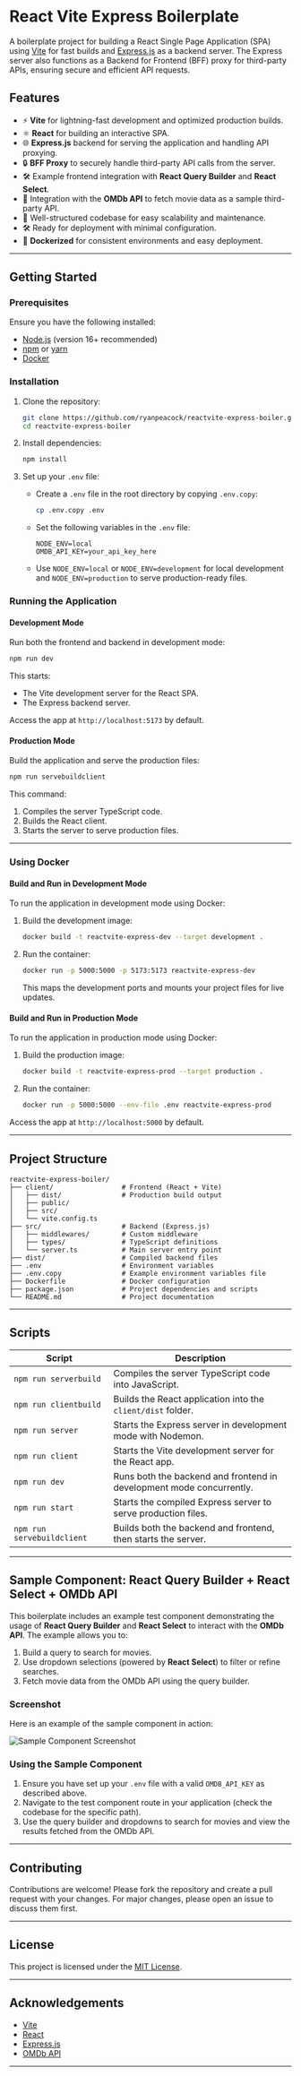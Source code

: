 # React Vite Express Boilerplate

A boilerplate project for building a React Single Page Application (SPA) using [Vite](https://vitejs.dev/) for fast builds and [Express.js](https://expressjs.com/) as a backend server. The Express server also functions as a Backend for Frontend (BFF) proxy for third-party APIs, ensuring secure and efficient API requests.

## Features

- ⚡ **Vite** for lightning-fast development and optimized production builds.
- ⚛️ **React** for building an interactive SPA.
- 🌐 **Express.js** backend for serving the application and handling API proxying.
- 🔒 **BFF Proxy** to securely handle third-party API calls from the server.
- 🛠️ Example frontend integration with **React Query Builder** and **React Select**.
- 🎥 Integration with the **OMDb API** to fetch movie data as a sample third-party API.
- 📂 Well-structured codebase for easy scalability and maintenance.
- 🛠️ Ready for deployment with minimal configuration.
- 🐳 **Dockerized** for consistent environments and easy deployment.

---

## Getting Started

### Prerequisites

Ensure you have the following installed:

- [Node.js](https://nodejs.org/) (version 16+ recommended)
- [npm](https://www.npmjs.com/) or [yarn](https://yarnpkg.com/)
- [Docker](https://www.docker.com/)

### Installation

1. Clone the repository:

   ```bash
   git clone https://github.com/ryanpeacock/reactvite-express-boiler.git
   cd reactvite-express-boiler
   ```

2. Install dependencies:

   ```bash
   npm install
   ```

3. Set up your `.env` file:
   - Create a `.env` file in the root directory by copying `.env.copy`:
     ```bash
     cp .env.copy .env
     ```
   - Set the following variables in the `.env` file:
     ```plaintext
     NODE_ENV=local
     OMDB_API_KEY=your_api_key_here
     ```
   - Use `NODE_ENV=local` or `NODE_ENV=development` for local development and `NODE_ENV=production` to serve production-ready files.

### Running the Application

#### Development Mode

Run both the frontend and backend in development mode:

```bash
npm run dev
```

This starts:

- The Vite development server for the React SPA.
- The Express backend server.

Access the app at `http://localhost:5173` by default.

#### Production Mode

Build the application and serve the production files:

```bash
npm run servebuildclient
```

This command:

1. Compiles the server TypeScript code.
2. Builds the React client.
3. Starts the server to serve production files.

---

### Using Docker

#### Build and Run in Development Mode

To run the application in development mode using Docker:

1. Build the development image:

   ```bash
   docker build -t reactvite-express-dev --target development .
   ```

2. Run the container:
   ```bash
   docker run -p 5000:5000 -p 5173:5173 reactvite-express-dev
   ```
   This maps the development ports and mounts your project files for live updates.

#### Build and Run in Production Mode

To run the application in production mode using Docker:

1. Build the production image:

   ```bash
   docker build -t reactvite-express-prod --target production .
   ```

2. Run the container:
   ```bash
   docker run -p 5000:5000 --env-file .env reactvite-express-prod
   ```

Access the app at `http://localhost:5000` by default.

---

## Project Structure

```plaintext
reactvite-express-boiler/
├── client/                 # Frontend (React + Vite)
│   ├── dist/               # Production build output
│   ├── public/
│   ├── src/
│   └── vite.config.ts
├── src/                    # Backend (Express.js)
│   ├── middlewares/        # Custom middleware
│   ├── types/              # TypeScript definitions
│   └── server.ts           # Main server entry point
├── dist/                   # Compiled backend files
├── .env                    # Environment variables
├── .env.copy               # Example environment variables file
├── Dockerfile              # Docker configuration
├── package.json            # Project dependencies and scripts
└── README.md               # Project documentation
```

---

## Scripts

| Script                     | Description                                                          |
| -------------------------- | -------------------------------------------------------------------- |
| `npm run serverbuild`      | Compiles the server TypeScript code into JavaScript.                 |
| `npm run clientbuild`      | Builds the React application into the `client/dist` folder.          |
| `npm run server`           | Starts the Express server in development mode with Nodemon.          |
| `npm run client`           | Starts the Vite development server for the React app.                |
| `npm run dev`              | Runs both the backend and frontend in development mode concurrently. |
| `npm run start`            | Starts the compiled Express server to serve production files.        |
| `npm run servebuildclient` | Builds both the backend and frontend, then starts the server.        |

---

## Sample Component: React Query Builder + React Select + OMDb API

This boilerplate includes an example test component demonstrating the usage of **React Query Builder** and **React Select** to interact with the **OMDb API**. The example allows you to:

1. Build a query to search for movies.
2. Use dropdown selections (powered by **React Select**) to filter or refine searches.
3. Fetch movie data from the OMDb API using the query builder.

### Screenshot

Here is an example of the sample component in action:

![Sample Component Screenshot](./assets/screenshotsample.png)

### Using the Sample Component

1. Ensure you have set up your `.env` file with a valid `OMDB_API_KEY` as described above.
2. Navigate to the test component route in your application (check the codebase for the specific path).
3. Use the query builder and dropdowns to search for movies and view the results fetched from the OMDb API.

---

## Contributing

Contributions are welcome! Please fork the repository and create a pull request with your changes. For major changes, please open an issue to discuss them first.

---

## License

This project is licensed under the [MIT License](LICENSE).

---

## Acknowledgements

- [Vite](https://vitejs.dev/)
- [React](https://reactjs.org/)
- [Express.js](https://expressjs.com/)
- [OMDb API](https://www.omdbapi.com/)

---
